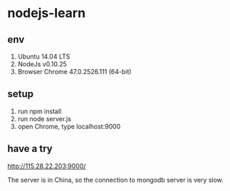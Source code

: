 # nodejs-learn

## env

1. Ubuntu  14.04 LTS
1. NodeJs  v0.10.25
1. Browser Chrome 47.0.2526.111 (64-bit)

## setup

1. run npm install
1. run node server.js
1. open Chrome, type localhost:9000

## have a try

http://115.28.22.203:9000/

The server is in China, so the connection to mongodb server is very slow.
